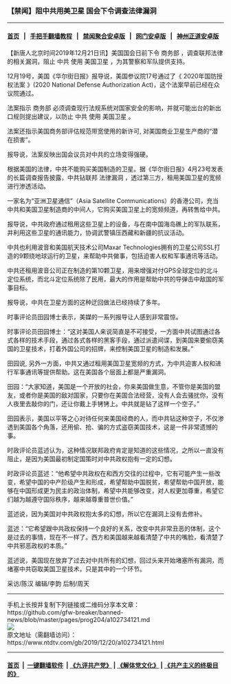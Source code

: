 ### 【禁闻】阻中共用美卫星 国会下令调查法律漏洞
------------------------

#### [首页](https://github.com/gfw-breaker/banned-news/blob/master/README.md) &nbsp;&nbsp;|&nbsp;&nbsp; [手把手翻墙教程](https://github.com/gfw-breaker/guides/wiki) &nbsp;&nbsp;|&nbsp;&nbsp; [禁闻聚合安卓版](https://github.com/gfw-breaker/bn-android) &nbsp;&nbsp;|&nbsp;&nbsp; [网门安卓版](https://github.com/oGate2/oGate) &nbsp;&nbsp;|&nbsp;&nbsp; [神州正道安卓版](https://github.com/SzzdOgate/update) 



<div><div class="post_content" itemprop="articleBody">
 <p>
  【新唐人北京时间2019年12月21日讯】美国国会日前下令
  <ok href="https://www.ntdtv.com/gb/商务部.htm">
   商务部
  </ok>
  ，调查联邦法律的相关漏洞，阻止
  <ok href="https://www.ntdtv.com/gb/中共.htm">
   中共
  </ok>
  使用
  <ok href="https://www.ntdtv.com/gb/美国卫星.htm">
   美国卫星
  </ok>
  ，为其警察和军队提供支持。
 </p>
 <p>
  12月19号，美国《华尔街日报》报导说，美国参议院17号通过了《
  <ok href="https://www.ntdtv.com/gb/2020年国防授权法案.htm">
   2020年国防授权法案
  </ok>
  》(2020 National Defense Authorization Act)，这个法案早前已经在众议院通过。
 </p>
 <p>
  法案指示
  <ok href="https://www.ntdtv.com/gb/商务部.htm">
   商务部
  </ok>
  必须调查现行法规系统对国家安全的影响，并就可能出台的新出口规则提出建议，以防止
  <ok href="https://www.ntdtv.com/gb/中共.htm">
   中共
  </ok>
  使用
  <ok href="https://www.ntdtv.com/gb/美国卫星.htm">
   美国卫星
  </ok>
  。
 </p>
 <p>
  法案还指示美国商务部评估规范带宽使用的新许可, 对美国商业卫星生产商的“潜在损害”。
 </p>
 <p>
  报导说，法案反映出国会议员对中共的立场变得强硬。
 </p>
 <p>
  根据美国的法律，中共不能购买美国制造的卫星。据《华尔街日报》4月23号发表的长篇调查报告披露，中共钻联邦
  <ok href="https://www.ntdtv.com/gb/法律漏洞.htm">
   法律漏洞
  </ok>
  ，透过第三方，租用美国卫星的宽频进行渗透活动。
 </p>
 <p>
  一家名为“亚洲卫星通信”（Asia Satellite Communications）的香港公司，充当中共和美国卫星制造商的中间人，它购买美国卫星上的宽频频道，再转售给中共。
 </p>
 <p>
  报导说，中共政府通过租用这些卫星上的设备，与在南中国海岛礁上的军队联系，并利用这些卫星的通讯能力，协调武警镇压西藏和新疆的抗议活动。
 </p>
 <p>
  中共也利用波音和美国航天技术公司Maxar Technologies拥有的卫星公司SSL打造的9颗绕地球运行的卫星，来帮助中共做事，包括迫害人权和军事通讯等活动。
 </p>
 <p>
  中共还租用波音公司正在制造的第10颗卫星，用来增强对付GPS全球定位的北斗定位系统，而北斗定位系统除了民用，最大的作用是帮助中共的导弹击中敌国的军事目标。
 </p>
 <p>
  报导说，中共在卫星方面的这种迂回做法已经持续了多年。
 </p>
 <p>
  时事评论员田园博士表示，美媒的一系列报导让人感到非常震惊。
 </p>
 <p>
  时事评论员田园博士：“这对美国人来说简直是不可接受，一方面中共试图通过各式各样的技术手段，通过各式各样的黑客手段，通过派遣间谍，到美国来要偷窃美国的卫星技术，打着外国公司的招牌，来控制美国卫星的制造和发展。”
 </p>
 <p>
  田园说, 另外一方面，中共又通过租用美国卫星宽频的方式，为中共迫害人权和进行军事通讯等提供帮助。这在美国各个层面上都是严重漏洞。
 </p>
 <p>
  田园：“大家知道，美国是一个开放的社会，你来美国做生意，不管你是美国的盟友，或者你是美国的敌对国家，只要你在美国合法经营，没有人会去骚扰你，没有人夜里去敲你的门，还让你戴上手铐铐上。中共就是钻了这样一个空子。”
 </p>
 <p>
  田园表示，美国以平等之心对待任何来美国经商的人，而中共钻这种空子，不仅渗透到美国各个角落，还用偷、抢、骗的方式盗窃美国技术，这是一件非常遗憾的事。
 </p>
 <p>
  时政评论员蓝述认为，这种情况联邦政府肯定是知道的这些情况，之所以一直没有阻止，是因为美国最初制定国策时对中共政权抱有一定的幻想。
 </p>
 <p>
  时政评论员蓝述：“他希望中共政权在和西方交往的过程中，它有可能产生一些改变，希望中国的中产阶级产生和形成，希望帮助中国脱贫，希望帮助中国开放，能够在中国形成更为民主的政治体制，希望中共能够改变，对人权更加尊重，希望它们越为越遵守国际秩序，越来越尊重普世价值。”
 </p>
 <p>
  蓝述说，因为美国对中共政权抱太多的幻想，所以它在漏洞上没有去修补。
 </p>
 <p>
  蓝述：“它希望跟中共政权保持一个良好的关系，改变中共非常丑恶的体制，这个是过去的事情，现在不一样了。西方和美国越来越看清楚了中共的嘴脸，看清楚了中共邪恶政权的本质。”
 </p>
 <p>
  蓝述说，美国现在放弃了过去对中共所有的幻想，回过头来开始堵塞所有漏洞，而堵塞中共窃取美国卫星技术，只是其中的一个环节。
 </p>
 <p>
  采访/陈汉 编辑/李韵 后制/周天
 </p>
 <div class="single_ad">
 </div>
</div>
</div>
<hr/>
手机上长按并复制下列链接或二维码分享本文章：<br/>
https://github.com/gfw-breaker/banned-news/blob/master/pages/prog204/a102734121.md <br/>
<a href='https://github.com/gfw-breaker/banned-news/blob/master/pages/prog204/a102734121.md'><img src='https://github.com/gfw-breaker/banned-news/blob/master/pages/prog204/a102734121.md.png'/></a> <br/>
原文地址（需翻墙访问）：https://www.ntdtv.com/gb/2019/12/20/a102734121.html


------------------------
#### [首页](https://github.com/gfw-breaker/banned-news/blob/master/README.md) &nbsp;|&nbsp; [一键翻墙软件](https://github.com/gfw-breaker/nogfw/blob/master/README.md) &nbsp;| [《九评共产党》](https://github.com/gfw-breaker/9ping.md/blob/master/README.md#九评之一评共产党是什么) | [《解体党文化》](https://github.com/gfw-breaker/jtdwh.md/blob/master/README.md) | [《共产主义的终极目的》](https://github.com/gfw-breaker/gczydzjmd.md/blob/master/README.md)


<img src='http://gfw-breaker.win/banned-news/pages/prog204/a102734121.md' width='0px' height='0px'/>